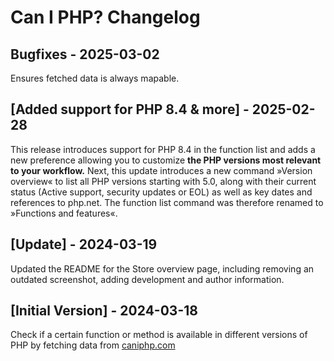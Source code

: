 # Can I PHP? Changelog

## Bugfixes - 2025-03-02

Ensures fetched data is always mapable. 

## [Added support for PHP 8.4 & more] - 2025-02-28

This release introduces support for PHP 8.4 in the function list and adds a new preference allowing you to customize **the PHP versions most relevant to your workflow.**
Next, this update introduces a new command »Version overview« to list all PHP versions starting with 5.0, along with their current status (Active support, security updates or EOL) as well as key dates and references to php.net.
The function list command was therefore renamed to »Functions and features«.

## [Update] - 2024-03-19

Updated the README for the Store overview page, including removing an outdated screenshot, adding development and author information.

## [Initial Version] - 2024-03-18

Check if a certain function or method is available in different versions of PHP by fetching data from [caniphp.com](https://caniphp.com/)
